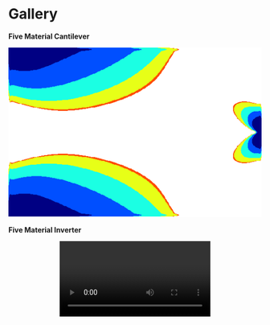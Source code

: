  # Gallery

 __Five Material Cantilever__

![](Gallery/FiveMaterialCantilever.gif)

 __Five Material Inverter__
 
 <p align="center">
    <video loop src="Gallery/FiveMaterialInverter.mp4"></video>
 </p>